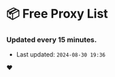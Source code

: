 # :package: Free Proxy List
### Updated every 15 minutes.

- Last updated: `2024-08-30 19:36`

:heart:

